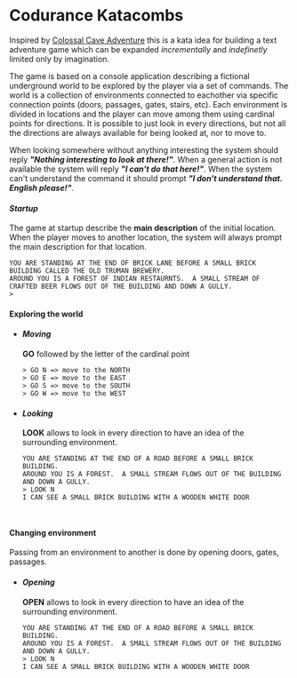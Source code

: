 # Codurance Katacombs

Inspired by [Colossal Cave Adventure](https://en.wikipedia.org/wiki/Colossal_Cave_Adventure) this is a kata idea for building a text adventure game which can be expanded *incrementally* and *indefinetly* limited only by imagination.

The game is based on a console application describing a fictional underground world to be explored by the player via a set of commands.
The world is a collection of environments connected to eachother via specific connection points (doors, passages, gates, stairs, etc). Each environment is divided in locations and the player can move among them using cardinal points for directions. 
It is possible to just look in every directions, but not all the directions are always available for being looked at, nor to move to. 

When looking somewhere without anything interesting the system should reply ***"Nothing interesting to look at there!"***. 
When a general action is not available the system will reply ***"I can't do that here!"***.
When the system can't understand the command it should prompt ***"I don't understand that. English please!"***.

#### *Startup*

The game at startup describe the **main description** of the initial location. When the player moves to another location, the system will always prompt the main description for that location.

    YOU ARE STANDING AT THE END OF BRICK LANE BEFORE A SMALL BRICK BUILDING CALLED THE OLD TRUMAN BREWERY. 
    AROUND YOU IS A FOREST OF INDIAN RESTAURNTS.  A SMALL STREAM OF CRAFTED BEER FLOWS OUT OF THE BUILDING AND DOWN A GULLY.
    >
    
 
 #### Exploring the world 
 
  * #### *Moving* 
     **GO** followed by the letter of the cardinal point
    ```
    > GO N => move to the NORTH
    > GO E => move to the EAST
    > GO S => move to the SOUTH
    > GO W => move to the WEST
    ```
    
  * #### *Looking*
    **LOOK** allows to look in every direction to have an idea of the surrounding environment. 
    ```
    YOU ARE STANDING AT THE END OF A ROAD BEFORE A SMALL BRICK BUILDING. 
    AROUND YOU IS A FOREST.  A SMALL STREAM FLOWS OUT OF THE BUILDING AND DOWN A GULLY.
    > LOOK N
    I CAN SEE A SMALL BRICK BUILDING WITH A WOODEN WHITE DOOR
    ```
 
    ```
   
  #### Changing environment
Passing from an environment to another is done by opening doors, gates, passages. 

 * #### *Opening*
    **OPEN** allows to look in every direction to have an idea of the surrounding environment. 
    ```
    YOU ARE STANDING AT THE END OF A ROAD BEFORE A SMALL BRICK BUILDING. 
    AROUND YOU IS A FOREST.  A SMALL STREAM FLOWS OUT OF THE BUILDING AND DOWN A GULLY.
    > LOOK N
    I CAN SEE A SMALL BRICK BUILDING WITH A WOODEN WHITE DOOR

